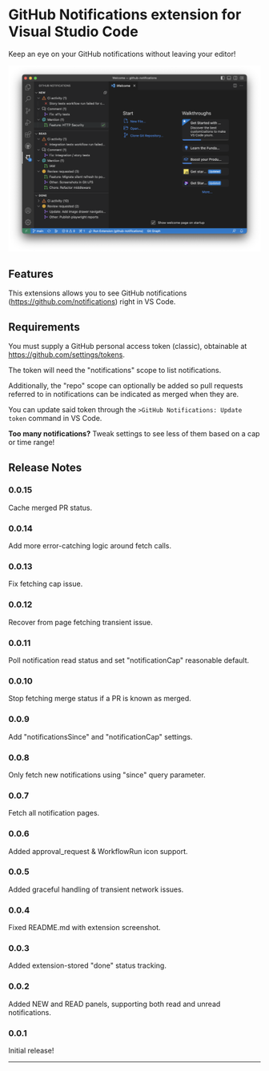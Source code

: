 # GitHub Notifications extension for Visual Studio Code

Keep an eye on your GitHub notifications without leaving your editor!

![GitHub Notifications extension screenshot](resources/screenshot.png?raw=true)

## Features

This extensions allows you to see GitHub notifications (https://github.com/notifications) right in VS Code.

## Requirements

You must supply a GitHub personal access token (classic), obtainable at https://github.com/settings/tokens.

The token will need the "notifications" scope to list notifications.

Additionally, the "repo" scope can optionally be added so pull requests referred to in notifications can be indicated as merged when they are.

You can update said token through the `>GitHub Notifications: Update token` command in VS Code.

**Too many notifications?** Tweak settings to see less of them based on a cap or time range!

## Release Notes

### 0.0.15

Cache merged PR status.

### 0.0.14

Add more error-catching logic around fetch calls.

### 0.0.13

Fix fetching cap issue.

### 0.0.12

Recover from page fetching transient issue.

### 0.0.11

Poll notification read status and set "notificationCap" reasonable default.

### 0.0.10

Stop fetching merge status if a PR is known as merged.

### 0.0.9

Add "notificationsSince" and "notificationCap" settings.

### 0.0.8

Only fetch new notifications using "since" query parameter.

### 0.0.7

Fetch all notification pages.

### 0.0.6

Added approval_request & WorkflowRun icon support.

### 0.0.5

Added graceful handling of transient network issues.

### 0.0.4

Fixed README.md with extension screenshot.

### 0.0.3

Added extension-stored "done" status tracking.

### 0.0.2

Added NEW and READ panels, supporting both read and unread notifications.

### 0.0.1

Initial release!

---
